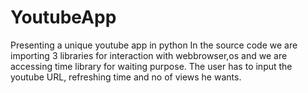 # YoutubeApp
Presenting a unique youtube app in python
In the source code we are importing 3 libraries for interaction with webbrowser,os and we are accessing time library for waiting purpose.
The user has to input the youtube URL, refreshing time and no of views he wants.
